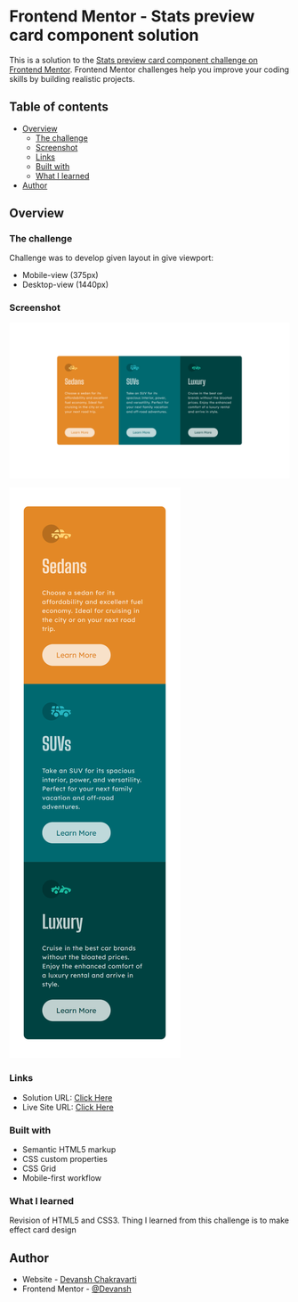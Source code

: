 # Frontend Mentor - Stats preview card component solution

This is a solution to the [Stats preview card component challenge on Frontend Mentor](https://www.frontendmentor.io/challenges/stats-preview-card-component-8JqbgoU62). Frontend Mentor challenges help you improve your coding skills by building realistic projects.

## Table of contents

- [Overview](#overview)
  - [The challenge](#the-challenge)
  - [Screenshot](#screenshot)
  - [Links](#links)
  - [Built with](#built-with)
  - [What I learned](#what-i-learned)
- [Author](#author)

## Overview

### The challenge

Challenge was to develop given layout in give viewport:

- Mobile-view (375px)
- Desktop-view (1440px)

### Screenshot

![Desktop-view of design](./images/desktop-view.png)

![mobile-view of design](./images/mobile-view.png)

### Links

- Solution URL: [Click Here](https://github.com/DevanshChakravarti/Frontend-mentor-3-column-card)
- Live Site URL: [Click Here](https://devanshchakravarti.github.io/Frontend-mentor-3-column-card/)

### Built with

- Semantic HTML5 markup
- CSS custom properties
- CSS Grid
- Mobile-first workflow

### What I learned

Revision of HTML5 and CSS3. Thing I learned from this challenge is to make effect card design

## Author

- Website - [Devansh Chakravarti](https://github.com/DevanshChakravarti)
- Frontend Mentor - [@Devansh](https://www.frontendmentor.io/profile/DevanshChakravarti)
